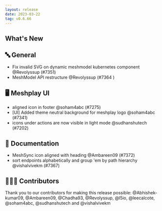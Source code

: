 ```yaml
---
layout: release
date: 2023-03-22
tag: v0.6.66
---
```


## What's New
## 🔤 General
- Fix invalid SVG on dynamic meshmodel kubernetes component @Revolyssup (#7351)
- MeshModel API restructure @Revolyssup (#7364 )
## 🖥 Meshplay UI

- aligned icon in footer @soham4abc (#7275)
- [UI] Added theme neutral background for meshplay logo @soham4abc (#7341)
- icons under actions are now visible in light mode @sudhanshutech (#7202)

## 📖 Documentation

- MeshSync icon aligned with heading @Ambareen09 (#7372)
- sort endpoints alphabetically and group 'em by path hierarchy @vishalvivekm (#7367)

## 👨🏽‍💻 Contributors

Thank you to our contributors for making this release possible:
@Abhishek-kumar09, @Ambareen09, @Chadha93, @Revolyssup, @l5io, @leecalcote, @soham4abc, @sudhanshutech and @vishalvivekm
